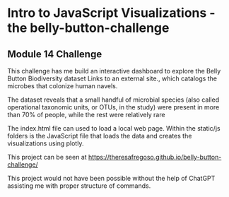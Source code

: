 # Intro to JavaScript Visualizations - the belly-button-challenge 
## Module 14 Challenge  
 
 This challenge has me build an interactive dashboard to explore the Belly Button Biodiversity dataset Links to an external site., which catalogs the microbes that colonize human navels. 

 The dataset reveals that a small handful of microbial species (also called operational taxonomic units, or OTUs, in the study) were present in more than 70% of people, while the rest were relatively rare

 The index.html file can used to load a local web page. Within the static/js folders is the JavaScript file that loads the data and creates the visualizations using plotly. 

 This project can be seen at https://theresafregoso.github.io/belly-button-challenge/
 
 This project would not have been possible without the help of ChatGPT assisting me with proper structure of commands.

